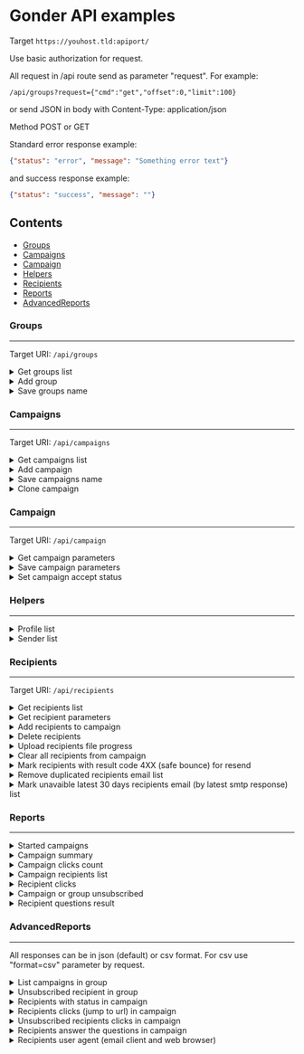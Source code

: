 
Gonder API examples
===

Target ```https://youhost.tld:apiport/```

Use basic authorization for request.

All request in /api route send as parameter "request". For example:

```/api/groups?request={"cmd":"get","offset":0,"limit":100}```

or send JSON in body with Content-Type: application/json

Method POST or GET

Standard error response example:
```json
{"status": "error", "message": "Something error text"}
``` 
and success response example:
```json
{"status": "success", "message": ""}
``` 


## Contents
- [Groups](#Groups)
- [Campaigns](#Campaigns)
- [Campaign](#Campaign)
- [Helpers](#Helpers)
- [Recipients](#Recipients)
- [Reports](#Reports)
- [AdvancedReports](#AdvancedReports)

### Groups
___

Target URI: ```/api/groups```

<details> 

<summary>Get groups list</summary>

```json
{
  "cmd":"get",
  "offset":0,
  "limit":100,
  "sort":
    [
      {"field":"recid","direction":"DESC"}
    ],
    "search":
      [
        {
        "field":"recid",
        "operator":"begins",
        "value":"12"
        }
      ]
}
```
response:
```json 
{
 "total":2,
 "records":
   [
     {"recid":2,"name":"Group 2"},
     {"recid":1,"name":"Group 1"}
   ]
 }
```

</details>


<details> 

<summary>Add group</summary>

```json
{
 "cmd":"add",
  "name": "You name"
}
```

create new group with name "New group" and return added ID in response:

```json
{
  "recid":3
}
```

</details>

	
<details> 

<summary>Save groups name</summary>	
	 
```json
{
  "cmd":"save",
  "offset":0,
  "limit":100,
  "changes":
    [
      {
        "recid":3,
        "name":"New name for group 3"
      },
      {
        "recid":5,
        "name":"New name for group 5"
      }
    ]
}
```

response:

```json
{
  "total":3,
  "records":
    [
      {"recid":3, "name":"New name for group 3"},
      {"recid":5,"name":"New name for group 5"}
    ]
}
```

</details>


### Campaigns
___

Target URI: ```/api/campaigns```

<details> 

<summary>Get campaigns list</summary>

```json
{
  "cmd":"get",
  "id":3,
  "limit":100,
  "offset":0,
    "search":
      [
        {
        "field":"name",
        "operator":"begins",
        "value":"Best"
        }
      ],
  "sort":
    [
      {"field":"name","direction":"ASC"}
    ]
}
```
response:
```json
{
  "total":2,
  "records":
    [
      {"recid":16,"name":"Best A campaign"},
      {"recid":7,"name":"Best B campaign"}
    ]
}
```

</details>


<details> 

<summary>Add campaign</summary>

```json
{
 "cmd":"add",
  "name": "You name"
}
```

create new campaign with name "New campaign" and return added ID in response:

```json
{
  "recid":3
}
```

</details>


<details> 

<summary>Save campaigns name</summary>

```json
{
  "cmd":"save",
  "limit":100,
  "offset":0,
  "changes":
  [
    {"recid":1,"name":"My campaign 1"},
    {"recid":4,"name":"My campaign 4"}
  ]
}
```
response:
```json
{
  "total":2,
  "records":
    [
      {"recid":1,"name":"Campaign 1"},
      {"recid":4,"name":"My campaign 4"}
    ]
}
```

</details>

<details> 

<summary>Clone campaign</summary>

```json
{
  "cmd":"clone",
  "id":23
}
```

clone campaign in new campaign this name "[Clone] Original campaign name" and return added ID in response:

```json
{
  "recid":32,
  "name": "[Clone] Original campaign name"
}
```

</details>


### Campaign
___

Target URI: ```/api/campaign```

<details> 

<summary>Get campaign parameters</summary>

```json
{
  "cmd":"get",
  "id":2
}
```
response: 
```json
{
  "recid":2,
  "name":"My campaign with id 2",
  "profileId":1,
  "subject":"Hello from Gonder",
  "senderId":1,
  "startDate":1479808800,
  "endDate":1480100400,
  "sendUnsubscribe":true,
  "accepted":true,
  "compressHTML": false,
  "templateHTML":"<h1>My cool mail template<h1>",
  "templateText":"My cool mail template"
}
```

</details>


<details> 

<summary>Save campaign parameters</summary>

```json
{
  "cmd":"save",
  "id":2,
  "content":
    {
      "name":"My campaign with id 2",
      "profileId":1,
      "subject":"Hello from Gonder",
      "senderId":1,
      "startDate":1479808800,
      "endDate":1480100400,
      "sendUnsubscribe":true,
      "accepted":true,
      "compressHTML": false,
      "templateHTML":"<h1>My cool mail template<h1>",
      "templateText":"My cool mail template"
    }
}
```
response: 
```json
{
  "recid":2,
  "name":"My campaign with id 2",
  "profileId":1,
  "subject":"Hello from Gonder",
  "senderId":1,
  "startDate":1479808800,
  "endDate":1480100400,
  "sendUnsubscribe":true,
  "accepted":true,
  "compressHTML": false,
  "templateHTML":"<h1>My cool mail template<h1>",
  "templateText":"My cool mail template"
}
```

</details>


<details> 

<summary>Set campaign accept status</summary>

```json
{
  "cmd":"accept",
  "campaign":31,
  "select": true
}
```
response standard json error or success

</details>
 
### Helpers
___

<details> 

<summary>Profile list</summary>

Target URI: ```/api/profilelist```
```json
{
  "cmd":"get"
}
```
response
```json
[
  {"id":1,"text":"Default"},
  {"id":2,"text":"Second IP"},
  {"id":3,"text":"Group from all IP"}
]
```

</details>


<details> 

<summary>Sender list</summary>

Target URI: ```/api/profilelist```
```json
{
  "cmd":"get",
  "id":2
}
```
response
```json
[
  {"id":1,"text":"Gonder (gonder@email.tld)"},
  {"id":4,"text":"Go Sender (gonder@email.tld)"}
]
```

</details>


### Recipients
___

Target URI: ```/api/recipients```

<details> 

<summary>Get recipients list</summary>

```json
{
  "cmd":"get",
  "campaign":1,
  "limit":100,
  "offset":0,
  "sort":
    [
      {"field":"email","direction":"asc"}
    ],
  "search":
    [
      {
        "field":"email",
        "operator":"contains",
        "value":"mail.ru"
      },
      {
        "field":"result",
        "operator":"is",
        "value":"Ok"
      }
    ],
    "searchLogic":"AND"
}
```
response:
```json
{
  "total":2,
  "records":
    [
      {
        "recid":2,
        "name":"Bob",
        "email":"bob@email.com",
        "open": true,
        "result":"Ok"
      },{
         "recid":1,
         "name":"Alice",
         "email":"alice@email.com",
         "open": false,
         "result":""
      }
    ]
}
```

</details>


<details> 

<summary>Get recipient parameters</summary>

```json
{
  "cmd":"get",
  "recipient":2
}
```
response: 
```json
{
 "total":2,
 "records":
   {"Reference":"Bob Sinclair", "Gender":"Man"}
}
```     

</details>


<details> 

<summary>Add recipients to campaign</summary>

```json
{
  "cmd":"add",
  "campaign":2,
  "recipients":
    [
      {
        "name":"Bob",
        "email":"bob@email.tld",
        "params": 
         {
             "Age":"25",
             "Gender":"male"
         }
      },
      {
        "name":"Alice",
        "email":"alice@email.tld",
        "params":
        {
          "Age":"21",
          "Gender":"female"
        }
      }
    ]
}
```
response
```json
{"status": "success", "message": ""}
```
or error
```json
{"status": "error", "message": "Something error text"}
```

</details>


<details> 

<summary>Delete recipients</summary>

```json
{
  "cmd":"delete",
  "ids":
    [1,2,30,40]
}
```
response
```json
{"status": "success", "message": ""}
```
or error
```json
{"status": "error", "message": "Something error text"}
```

</details>

<details>

<summary>Upload recipients file progress</summary>

```json
{
  "cmd":"progress",
  "name":"/tmp/gonder_recipient_load_763792762"
}
```
response progress in percent:
```json
{
  "status": "success",
  "message": 45
}
```
response finish (progress not found)
```json
{
  "status": "error",
  "message": "not found"
}
```

</details>


<details> 

<summary>Clear all recipients from campaign</summary>

```json
{
  "cmd":"clear",
  "campaign":21
}
```
response standard json error or success 

</details>


<details> 

<summary>Mark recipients with result code 4XX (safe bounce) for resend</summary>

```json
{
  "cmd":"resend4xx",
  "campaign":31
}
```
response standard json error or success

</details>


<details> 

<summary>Remove duplicated recipients email list</summary>

```json
{
  "cmd":"deduplicate",
  "campaign":38
}
```
response standard json success with message as count removed recipients or standard error json

</details>


<details> 

<summary>Mark unavaible latest 30 days recipients email (by latest smtp response) list</summary>

```json
{
  "cmd":"unavaible",
  "campaign":22
}
```
response standard json success with message as count marked recipients or standard error json

</details>

### Reports
___

<details> 

<summary>Started campaigns</summary>

request example ```/report/started```

response show id's running campaigns
```json
{"started":["22","43","56"]}
```

</details>

<details> 

<summary>Campaign summary</summary>

request example ```/report/summary?campaign=2318```

response
```json
{
  "Campaign": {
    "Start": 1522945800,
    "name": "My best campaign"
  },
  "OpenMailCount": 4234,
  "OpenWebVersionCount": 41,
  "RecipientJumpCount": 152,
  "SendCount": 26153,
  "SuccessSendCount": 25660,
  "UnsubscribeCount": 3
}
```

</details>


<details> 

<summary>Campaign clicks count</summary>

request example ```/report/clickcount?campaign=2318```

response show count clicks to links
```json
{
  "[Соц.сеть/Facebook]http://www.facebook.com/JaguarRussia/": 68,
  "[Соц.сеть/Instagram]http://instagram.com/jaguarrussia": 32,
  "[Соц.сеть/Twitter]https://twitter.com/JaguarRussia": 26,
  "[Соц.сеть/YouTube]http://www.youtube.com/user/JaguarRussia": 19
}
```

</details>

<details> 

<summary>Campaign recipients list</summary>

request example ```/report/recipients?campaign=2318```

response show count clicks to links
```json
[
  {
    "id":1726190,
    "email":"Alice@mail.tld",
    "name":"Alice",
    "date":1524505276,
    "open":true,
    "status":"Ok"
  },
  {
    "id":1726191,
    "email":"bob@mail.tld",
    "name":"Bob",
    "date":1524505275,
    "open":false,
    "status":"Ok"
  }
]
```

</details>

<details> 

<summary>Recipient clicks</summary>

request example ```/report/clicks?recipient=1726190```

response show count clicks to links
```json
[
  {
    "url":"web_version",
    "date":1524505287
  },
  {
    "url":"open_trace",
    "date":1524505288
  },
  {
    "url": "[Pikabu]https://pikabu.ru/",
    "date":1524505355
  }
]
```

</details>

<details> 

<summary>Campaign or group unsubscribed</summary>

request example show unsubscribe from campaign

```/report/unsubscribed?campaign=3317```

or from group

```/report/unsubscribed?group=7```

```json
[
  {
    "email": "Alice@mail.tld",
    "date": 1545908606,
    "extra": [
          {
            "Unsubscribed": "from header link"
          }
        ]
  },
  {
    "email": "bob@mail.tld",
    "date": 1545908621
  },
  {
    "email": "stive@mail.tld",
    "date": 1545908632,
    "extra": [
          {
            "why": "No time to read"
          }
        ]
  },
  {
    "email": "ivan@mail.tld",
    "date": 1545908634
  }
]
```

</details>

<details> 

<summary>Recipient questions result</summary>

request example ```/report/question?campaign=53```

response show count clicks to links
```json
[
  {
    "recipient_id":1731227,
    "email":"bob@mail.tld",
    "at":1554140897,
    "data":{
      "v2":"emailmarketing",
      "v4":"Push-уведомления"
    }
  },
  {
    "recipient_id":1731227,
    "email":"stive@mail.tld",
    "at":1554141049,
    "data":{
      "v2":"emailmarketing",
      "v3":"powerBI",
      "v4":"Push-уведомления"
    }
  },
  {
    "recipient_id":1731227,
    "email":"ivan@mail.tld",
    "at":1554141065,
    "data":{
      "v2":"emailmarketing",
      "v3":"powerBI",
      "v4":"Push-уведомления"
    }
  }
]
```
</details>



### AdvancedReports
___

All responses can be in json (default) or csv format. For csv use "format=csv" parameter by request.

<details> 

<summary>List campaigns in group</summary>

request example ```/report/group?id=3&type=campaigns```

response:
```json
{
 "status":"ok",
 "message":[
  {
   "id":1,
   "name":"Test campaign",
   "subject":"⚡Gonder test",
   "start":"2019-10-08 11:00:00",
   "end":"2019-11-01 18:00:00"
  },
  {
   "id":2,
   "name":"Test campaign 2",
   "subject":"Test 2",
   "start":"2019-04-22 14:30:00",
   "end":"2019-10-24 15:00:00"
  }
 ]
}
```
</details>

<details> 

<summary>Unsubscribed recipient in group</summary>

request example ```/report/group?id=3&type=unsubscribed```

response:
```json
{
 "status":"ok",
 "message":[
  {
   "campaign_id":1,
   "email":"alice@domain.tld",
   "at":"2019-10-03 12:13:49",
   "data":null
  },
  {
   "campaign_id":2,
   "email":"bob@domain.tld",
   "at":"2019-10-03 13:28:12",
   "data":{"Unsubscribed":"from header link"}
  }
 ]
}
```
</details>

<details> 

<summary>Recipients with status in campaign</summary>

request example ```/report/campaign?id=1&type=recipients```

response:
```json
{
 "status":"ok",
 "message":[
  {
   "id":127,
   "email":"alice@domain.tld",
   "name":"Alice",
   "at":"2019-10-24 14:43:01",
   "status":"Ok",
   "open":false,
   "data":{"Age":"27","Gender":"f"}
  },
  {
   "id":128,
   "email":"bob@domain.tld",
   "name":"Bob",
   "at":"2019-10-24 14:43:02",
   "status":"Ok",
   "open":true,
   "data":{"Age":"29","Gender":"m"}
  }
 ]
}
```
</details>

<details> 

<summary>Recipients clicks (jump to url) in campaign</summary>

request example ```/report/campaign?id=3&type=clicks```

response:
```json
{
 "status":"ok",
 "message":[
  {
   "id":21,
   "email":"alice@domain.tld",
   "at":"2019-06-17 13:54:37",
   "url":"web_version"
  },
  {
   "id":21,
   "email":"bob@domain.tld",
   "at":"2019-06-17 14:24:23",
   "url":"[Gonder git] https://github.com/Supme/gonder/"
  }
 ]
}
```
</details>

<details>

<summary>Unsubscribed recipients clicks in campaign</summary>

request example ```/report/campaign?id=1&type=unsubscribed```

response:
```json
{
 "status":"ok",
 "message":[
  {
   "email":"alice@domain.tld",
   "at":"2019-10-03 12:13:49",
   "data":null
  },
  {
   "email":"bob@domain.tld",
   "at":"2019-10-03 13:28:12",
   "data":{"Unsubscribed":"from header link"}
  }
 ]
}
```
</details>

<details>

<summary>Recipients answer the questions in campaign</summary>

request example ```/report/campaign?id=1&type=question```

response:
```json
{
 "status":"ok",
 "message":[
  {
   "id":5,
   "email":"alice@domain.tld",
   "at":"2019-04-05 10:28:17",
   "data":{"v2":"emailmarketing","v3":"powerBI"}
  },
  {
   "id":9,
   "email":"bob@domain.tld",
   "at":"2019-04-09 09:45:34",
   "data":{"v2":"emailmarketing","v4":"Push-уведомления"}
  }
 ]
}
```
</details>

<details>

<summary>Recipients user agent (email client and web browser)</summary>

request example ```/report/campaign?id=2&type=useragent```

response:
```json
{
"status":"ok",
 "message":[
  {
   "id":44,
   "email":"alice@domain.tld",
   "name":"Alice",
   "client":{
    "ip":"77.88.31.235",
    "is_mobile":false,
    "is_bot":true,
    "platform":"",
    "os":"",
    "engine_name":"",
    "engine_version":"",
    "browser_name":"YandexImageResizer",
    "browser_version":"2.0"
    },
   "browser":null
  },
  {
   "id":45,
   "email":"bob@domain.tld",
   "name":"Bob",
     "client":null,
     "browser":{
      "ip":"1.2.3.4",
      "is_mobile":false,
      "is_bot":false,
      "platform":"Windows",
      "os":"Windows 7",
      "engine_name":"AppleWebKit",
      "engine_version":"537.36",
      "browser_name":"Chrome",
      "browser_version":"76.0.3809.100"
     }
  }
 ]
}
```
</details>
